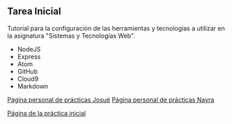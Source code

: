 ## Tarea Inicial

Tutorial para la configuración de las herramientas y tecnologías a utilizar en la asignatura "Sistemas y Tecnologías Web".

* NodeJS
* Express
* Atom
* GitHub
* Cloud9
* Markdown

[Página personal de prácticas Josué](http://JosueTC94.github.io/)
[Página personal de prácticas Nayra](http://alu0100406122.github.io/)

[Página de la práctica inicial](http://alu0100406122.github.io/tareas-iniciales-josue-nayra-dsi15-16/)
